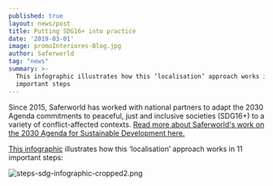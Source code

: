 ```yaml
---
published: true
layout: news/post
title: Putting SDG16+ into practice
date: '2019-03-01'
image: promoInteriores-Blog.jpg
author: Saferworld
tag: "news"
summary: >-
  This infographic illustrates how this ‘localisation’ approach works in 11
  important steps
---
```

Since 2015, Saferworld has worked with national partners to adapt the 2030 Agenda commitments to peaceful, just and inclusive societies (SDG16+) to a variety of conflict-affected contexts. [Read more about Saferworld's work on the 2030 Agenda for Sustainable Development here.](https://www.saferworld.org.uk/global-action-against-conflict/2030-agenda)

[This infographic](https://www.saferworld.org.uk/multimedia/putting-sdg16-into-practice) illustrates how this ‘localisation’ approach works in 11 important steps:

![steps-sdg-infographic-cropped2.png]({{site.baseurl}}/img/steps-sdg-infographic-cropped2.png)

